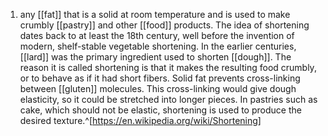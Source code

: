 1. any [[fat]] that is a solid at room temperature and is used to make crumbly [[pastry]] and other [[food]] products. The idea of shortening dates back to at least the 18th century, well before the invention of modern, shelf-stable vegetable shortening. In the earlier centuries, [[lard]] was the primary ingredient used to shorten [[dough]]. The reason it is called shortening is that it makes the resulting food crumbly, or to behave as if it had short fibers. Solid fat prevents cross-linking between [[gluten]] molecules. This cross-linking would give dough elasticity, so it could be stretched into longer pieces. In pastries such as cake, which should not be elastic, shortening is used to produce the desired texture.^[https://en.wikipedia.org/wiki/Shortening]